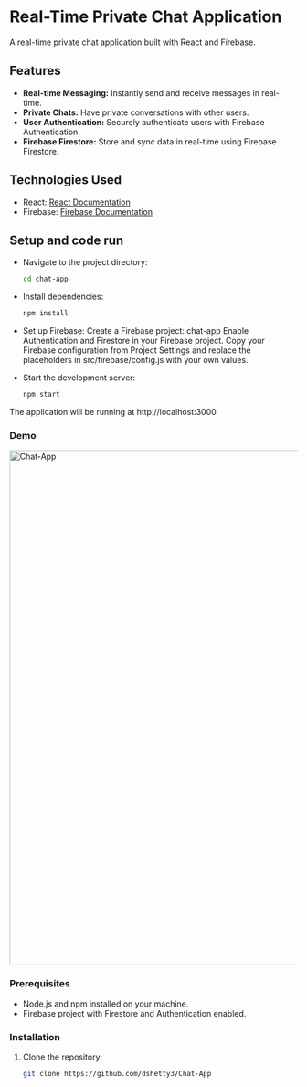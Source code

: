 # Real-Time Private Chat Application

A real-time private chat application built with React and Firebase.

## Features

- **Real-time Messaging:** Instantly send and receive messages in real-time.
- **Private Chats:** Have private conversations with other users.
- **User Authentication:** Securely authenticate users with Firebase Authentication.
- **Firebase Firestore:** Store and sync data in real-time using Firebase Firestore.

## Technologies Used

- React: [React Documentation](https://reactjs.org/)
- Firebase: [Firebase Documentation](https://firebase.google.com/docs)

## Setup and code run

- Navigate to the project directory:
    ```bash 
    cd chat-app

- Install dependencies:
    ```bash 
    npm install

- Set up Firebase:
    Create a Firebase project: chat-app
    Enable Authentication and Firestore in your Firebase project.
    Copy your Firebase configuration from Project Settings and replace the placeholders in src/firebase/config.js with your own values.

 - Start the development server:
    ```bash 
    npm start

The application will be running at http://localhost:3000.

### Demo 

 <img src="./img/Demo.gif" alt="Chat-App" width="900" />


### Prerequisites

- Node.js and npm installed on your machine.
- Firebase project with Firestore and Authentication enabled.

### Installation

1. Clone the repository:

   ```bash
   git clone https://github.com/dshetty3/Chat-App


